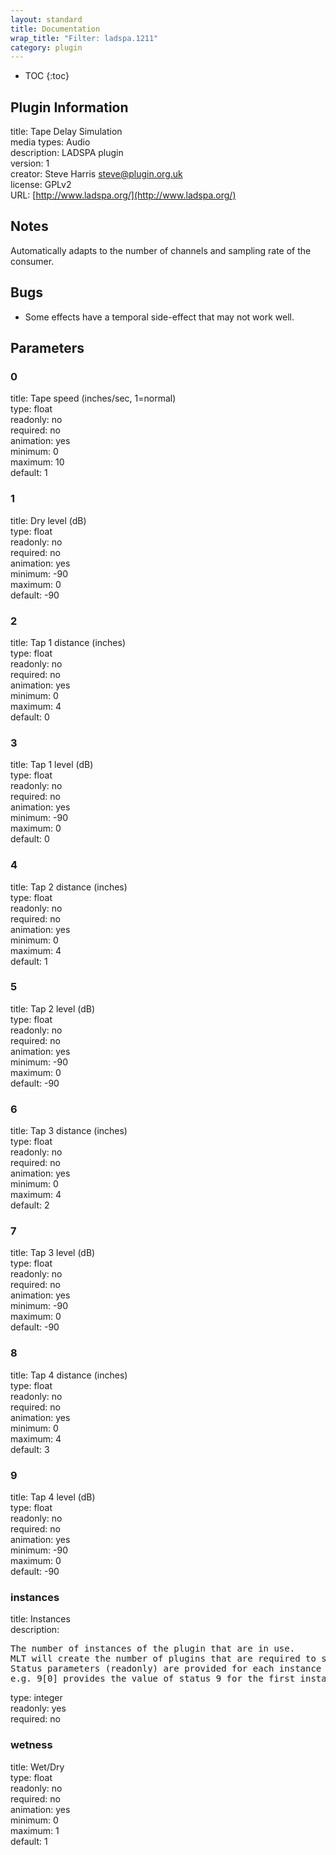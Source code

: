 ```yaml
---
layout: standard
title: Documentation
wrap_title: "Filter: ladspa.1211"
category: plugin
---
```

* TOC
{:toc}

## Plugin Information

title: Tape Delay Simulation  
media types:
Audio  
description: LADSPA plugin  
version: 1  
creator: Steve Harris <steve@plugin.org.uk>  
license: GPLv2  
URL: [http://www.ladspa.org/](http://www.ladspa.org/)  

## Notes

Automatically adapts to the number of channels and sampling rate of the consumer.

## Bugs

* Some effects have a temporal side-effect that may not work well.


## Parameters

### 0

title: Tape speed (inches/sec, 1=normal)    
type: float  
readonly: no  
required: no  
animation: yes  
minimum: 0  
maximum: 10  
default: 1  

### 1

title: Dry level (dB)    
type: float  
readonly: no  
required: no  
animation: yes  
minimum: -90  
maximum: 0  
default: -90  

### 2

title: Tap 1 distance (inches)    
type: float  
readonly: no  
required: no  
animation: yes  
minimum: 0  
maximum: 4  
default: 0  

### 3

title: Tap 1 level (dB)    
type: float  
readonly: no  
required: no  
animation: yes  
minimum: -90  
maximum: 0  
default: 0  

### 4

title: Tap 2 distance (inches)    
type: float  
readonly: no  
required: no  
animation: yes  
minimum: 0  
maximum: 4  
default: 1  

### 5

title: Tap 2 level (dB)    
type: float  
readonly: no  
required: no  
animation: yes  
minimum: -90  
maximum: 0  
default: -90  

### 6

title: Tap 3 distance (inches)    
type: float  
readonly: no  
required: no  
animation: yes  
minimum: 0  
maximum: 4  
default: 2  

### 7

title: Tap 3 level (dB)    
type: float  
readonly: no  
required: no  
animation: yes  
minimum: -90  
maximum: 0  
default: -90  

### 8

title: Tap 4 distance (inches)    
type: float  
readonly: no  
required: no  
animation: yes  
minimum: 0  
maximum: 4  
default: 3  

### 9

title: Tap 4 level (dB)    
type: float  
readonly: no  
required: no  
animation: yes  
minimum: -90  
maximum: 0  
default: -90  

### instances

title: Instances    
description:
<pre>
The number of instances of the plugin that are in use.
MLT will create the number of plugins that are required to support the number of audio channels.
Status parameters (readonly) are provided for each instance and are accessed by specifying the instance number after the identifier (starting at zero).
e.g. 9[0] provides the value of status 9 for the first instance.
</pre>
type: integer  
readonly: yes  
required: no  

### wetness

title: Wet/Dry    
type: float  
readonly: no  
required: no  
animation: yes  
minimum: 0  
maximum: 1  
default: 1  

